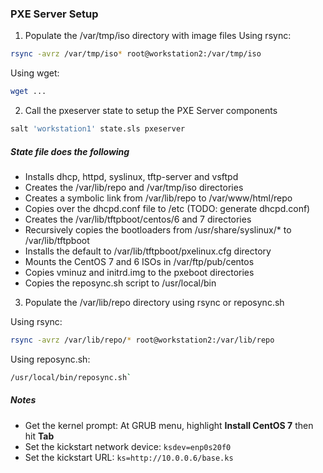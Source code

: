 
### PXE Server Setup

1. Populate the /var/tmp/iso directory with image files
Using rsync:
 ```bash
rsync -avrz /var/tmp/iso* root@workstation2:/var/tmp/iso
```
Using wget:
 ```bash
 wget ...
 ```
 
2. Call the pxeserver state to setup the PXE Server components
 ```bash
salt 'workstation1' state.sls pxeserver
```

##### State file does the following
- Installs dhcp, httpd, syslinux, tftp-server and vsftpd
- Creates the /var/lib/repo and /var/tmp/iso directories
- Creates a symbolic link from /var/lib/repo to /var/www/html/repo
- Copies over the dhcpd.conf file to /etc (TODO: generate dhcpd.conf)
- Creates the /var/lib/tftpboot/centos/6 and 7 directories
- Recursively copies the bootloaders from /usr/share/syslinux/* to /var/lib/tftpboot
- Installs the default to /var/lib/tftpboot/pxelinux.cfg directory
- Mounts the CentOS 7 and 6 ISOs in /var/ftp/pub/centos
- Copies vminuz and initrd.img to the pxeboot directories
- Copies the reposync.sh script to /usr/local/bin


3. Populate the /var/lib/repo directory using rsync or reposync.sh  

Using rsync: 
 ```bash
rsync -avrz /var/lib/repo/* root@workstation2:/var/lib/repo
```
Using reposync.sh: 
 ```bash
/usr/local/bin/reposync.sh`
```

##### Notes

- Get the kernel prompt: At GRUB menu, highlight **Install CentOS 7** then hit **Tab**
- Set the kickstart network device: `ksdev=enp0s20f0`
- Set the kickstart URL: `ks=http://10.0.0.6/base.ks` 
 
